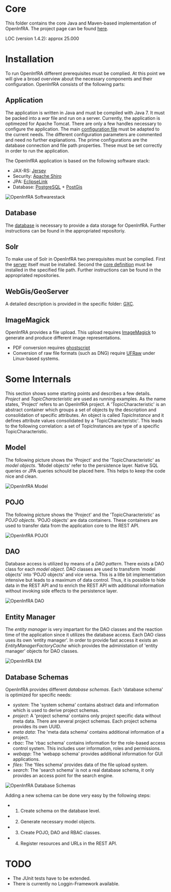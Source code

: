 # Core
This folder contains the core Java and Maven-based implementation of OpenInfRA. The project page can be found [here](http://www.b-tu.de/openinfra/).

LOC (version 1.4.2): approx 25.000

# Installation

To run OpenInfRA different prerequisites must be complied. At this point we will give a broad overview about the necessary components and their configuration.
OpenInfRA consists of the following parts:

## Application
The application is written in Java and must be compiled with Java 7. It must be packed into a _war_ file and run on a server. Currently, the application is optimezed for Apache Tomcat. There are only a few handles necessary to configure the application. The main [configuration file](openinfra_core/src/main/resources/de/btu/openinfra/backend/properties/OpenInfRA.properties) must be adapted to the current needs. The different configuration parameters are commented and need no further explanations. The prime configurations are the database connection and file path properties. These must be set correctly in order to run the application.

The OpenInfRA application is based on the following software stack:
- JAX-RS: [Jersey](https://jersey.java.net/)
- Security: [Apache Shiro](http://shiro.apache.org/)
- JPA: [EclipseLink](http://www.eclipse.org/eclipselink/)
- Database: [PostgreSQL](http://www.postgresql.org/) + [PostGis](http://postgis.net/)

![OpenInfRA Softwarestack](https://github.com/OpenInfRA/core/blob/master/img/sw-stack.JPG "OpenInfRA Softwarestack")

## Database
The [database](https://github.com/OpenInfRA/database) is necessary to provide a data storage for OpenInfRA. Further instructions can be found in the appropriated repositoriy.

## Solr
To make use of Solr in OpenInfRA two prerequisites must be complied. First the [server](https://github.com/OpenInfRA/solr_server) itself must be installed. Second the [core definition](https://github.com/OpenInfRA/solr_core) must be installed in the specified file path. Further instructions can be found in the appropriated repositories.

## WebGis/GeoServer
A detailed description is provided in the specific folder: [GXC](https://github.com/OpenInfRA/GXC).

## ImageMagick
OpenInfRA provides a file upload. This upload requires [ImageMagick](http://www.imagemagick.org) to generate and produce different image representations.

- PDF conversion requires [ghostscript](http://www.ghostscript.com/)
- Conversion of raw file formats (such as DNG) require [UFRaw](http://ufraw.sourceforge.net/) under Linux-based systems.

# Some Internals
This section shows some starting points and describes a few details. _Project_ and _TopicCharacteristic_ are used as running examples. As the name states, 'Project' refers to an OpenInfRA project. A 'TopicCharacteristic' is an abstract container which groups a set of objects by the description and consolidation of specific attributes. An object is called _TopicInstance_ and it defines attribute values consolidated by a 'TopicCharacteristic'. This leads to the following correlation: a set of TopicInstances are type of a specific TopicCharacteristic.

## Model
The following picture shows the 'Project' and the 'TopicCharacteristic' as _model_ _objects_. 'Model objects' refer to the persistence layer. Native SQL queries or JPA queries schould be placed here. This helps to keep the code nice and clean.

![OpenInfRA Model](https://github.com/OpenInfRA/core/blob/master/img/model.png "OpenInfRA Model")

## POJO
The following picture shows the 'Project' and the 'TopicCharacteristic' as _POJO_ _objects_. 'POJO objects' are data containers. These containers are used to transfer data from the application core to the REST API.

![OpenInfRA POJOI](https://github.com/OpenInfRA/core/blob/master/img/pojo.png "OpenInfRA POJO")

## DAO
Database access is utilized by means of a _DAO_ _pattern_. There exists a DAO class for each _model_ _object_. DAO classes are used to transform 'model objects' into 'POJO objects' and vice versa. This is a litle bit implementation intensive but leads to a maximum of data control. Thus, it is possible to hide data in the REST API and to enrich the REST API with additional information without invoking side effects to the persistence layer.

![OpenInfRA DAO](https://github.com/OpenInfRA/core/blob/master/img/dao.png "OpenInfRA DAO")

## Entity Manager
The _entity_ _manager_ is very impartant for the DAO classes and the reaction time of the application since it utilizes the database access. Each DAO class uses its own 'entity manager'. In order to provide fast access it exists an _EntityManagerFactoryCache_ which provides the administation of 'entity manager' objects for DAO classes.

![OpenInfRA EM](https://github.com/OpenInfRA/core/blob/master/img/em.png "OpenInfRA EM")

## Database Schemas
OpenInfRA provides different _database_ _schemas_. Each 'database schema' is optimized for specific needs:
- _system_: The 'system schema' contains abstract data and information which is used to derive project schemas.
- _project_: A 'project schema' contains only project specific data without meta data. There are several project schemas. Each project schema provides its own UUID.
- _meta data_: The 'meta data schema' contains additional information of a project.
- _rbac_: The 'rbac schema' contains information for the role-based access control system. This includes user information, roles and permissions.
- _webapp_: The 'webapp schema' provides additional information for GUI applications.
- _files_: The 'files schema' provides data of the file upload system.
- _search_: The 'search schema' is not a real database schema, it only provides an access point for the search engine.

![OpenInfRA Database Schemas](https://github.com/OpenInfRA/core/blob/master/img/schemas.png "OpenInfRA Database Schemas")

Adding a new schema can be done very easy by the following steps:
- 1. Create schema on the database level.
- 2. Generate necessary model objects.
- 3. Create POJO, DAO and RBAC classes.
- 4. Register resources and URLs in the REST API.

# TODO
- The JUnit tests have to be extended.
- There is currently no Loggin-Framework available.
